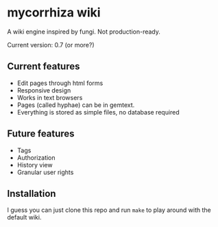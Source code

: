 # mycorrhiza wiki
A wiki engine inspired by fungi. Not production-ready.

Current version: 0.7 (or more?)

## Current features
* Edit pages through html forms
* Responsive design
* Works in text browsers
* Pages (called hyphae) can be in gemtext.
* Everything is stored as simple files, no database required

## Future features
* Tags
* Authorization
* History view
* Granular user rights

## Installation
I guess you can just clone this repo and run `make` to play around with the default wiki.

